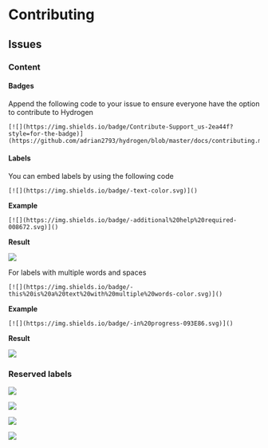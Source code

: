 # Contributing

## Issues

### Content

#### Badges

Append the following code to your issue to ensure everyone have the option to contribute to Hydrogen

```
[![](https://img.shields.io/badge/Contribute-Support_us-2ea44f?style=for-the-badge)](https://github.com/adrian2793/hydrogen/blob/master/docs/contributing.md)
```

#### Labels

You can embed labels by using the following code

```
[![](https://img.shields.io/badge/-text-color.svg)]()
```

**Example**

```
[![](https://img.shields.io/badge/-additional%20help%20required-008672.svg)]()
```

**Result**

[![](https://img.shields.io/badge/-text-color.svg)]()

For labels with multiple words and spaces

```
[![](https://img.shields.io/badge/-this%20is%20a%20text%20with%20multiple%20words-color.svg)]()
```

**Example**

```
[![](https://img.shields.io/badge/-in%20progress-093E86.svg)]()
```

**Result**

[![](https://img.shields.io/badge/-in%20progress-093E86.svg)]()

### Reserved labels

[![](https://img.shields.io/badge/-additional%20help%20required-008672.svg)]()

[![](https://img.shields.io/badge/-further%20information%20requested-00E5A0.svg)]()

[![](https://img.shields.io/badge/-in%20progress-093E86.svg)]()

[![](https://img.shields.io/badge/-todo-EECDD1.svg)]()